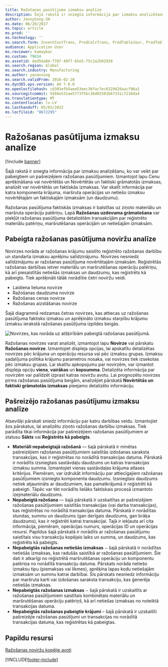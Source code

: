 ```yaml
---
title: Ražošanas pasūtījuma izmaksu analīze
description: Šajā rakstā ir sniegta informācija par izmaksu analizēšanu, ko var veikt par pabeigtiem un pašreizējiem ražošanas pasūtījumiem. Izmantojot lapu Cenu aprēķināšana vai novērtētās un Novērtētās un faktiski grāmatotās izmaksas, analizēt var novērtētās un faktiskās izmaksas. Var skatīt informācija par katra komponenta krājuma, maršruta operācijas un netiešo izmaksu novērtētajām un faktiskajām izmaksām (un daudzumu).
author: JennySong-SH
ms.date: 06/20/2017
ms.topic: article
ms.prod: ''
ms.technology: ''
ms.search.form: InventCostTrans, ProdCalcTrans, ProdTableJour, ProdTableListPage, ProdSetupHistoricalCost
audience: Application User
ms.reviewer: kamaybac
ms.custom: 79634
ms.assetid: ded5da04-f787-49f7-b5e5-75c2a2b92930
ms.search.region: Global
ms.search.industry: Manufacturing
ms.author: yanansong
ms.search.validFrom: 2016-02-28
ms.dyn365.ops.version: AX 7.0.0
ms.openlocfilehash: cd303efb5aee53eec36fac7ec6329d28aacf96a1
ms.sourcegitcommit: 9166e531ae5773f5bc3bd02501b67331cf216da4
ms.translationtype: MT
ms.contentlocale: lv-LV
ms.lasthandoff: 05/03/2022
ms.locfileid: "8672295"
---
```

# <a name="production-order-cost-analysis"></a>Ražošanas pasūtījuma izmaksu analīze

[!include [banner](../includes/banner.md)]

Šajā rakstā ir sniegta informācija par izmaksu analizēšanu, ko var veikt par pabeigtiem un pašreizējiem ražošanas pasūtījumiem. Izmantojot lapu Cenu aprēķināšana vai novērtētās un Novērtētās un faktiski grāmatotās izmaksas, analizēt var novērtētās un faktiskās izmaksas. Var skatīt informācija par katra komponenta krājuma, maršruta operācijas un netiešo izmaksu novērtētajām un faktiskajām izmaksām (un daudzumu).

Ražošanas pasūtījuma faktiskās izmaksas ir balstītas uz ziņoto materiālu un maršruta operāciju patēriņu. Lapā **Ražošanas uzdevuma grāmatošana** var piekļūt ražošanas pasūtījuma detalizētām transakcijām par reģistrēto materiālu patēriņu, maršrutēšanas operācijām un netiešajām izmaksām.

## <a name="variance-analysis-for-a-completed-production-order"></a>Pabeigta ražošanas pasūtījuma noviržu analīze
Novirzes norāda ar ražošanas krājumu saistīto reģistrēto ražošanas darbību un standarta izmaksu aprēķinu salīdzinājumu. Novirzes nesniedz salīdzinājumu ar ražošanas pasūtījuma novērtētajām izmaksām. Reģistrētās ražošanas darbības ietver materiālu un maršrutēšanas operāciju patēriņu, kā arī piesaistītās netiešās izmaksas un daudzumu, kas reģistrēts kā pabeigts. Tiek aprēķināti tālāk norādītie četri noviržu veidi.

-   Laidiena lieluma novirze
-   Ražošanas daudzuma novirze
-   Ražošanas cenas novirze
-   Ražošanas aizstāšanas novirze

Šajā diagrammā redzamas četras novirzes, kas attiecas uz ražošanas pasūtījuma faktisko izmaksu un aprēķināto izmaksu starpību krājumu izmaksu ierakstā ražošanas pasūtījuma izpildes beigās. 

![Novirzes, kas norāda uz atšķirībām pabeigtā ražošanas pasūtījumā.](./media/control.jpg) 

Ražošanas novirzes varat analizēt, izmantojot lapu **Novirze** vai pārskatu **Ražošanas novirze**. Izmantojiet displeja opcijas, lai apskatītu detalizētas novirzes pēc krājuma un operāciju resursa vai pēc izmaksu grupas. Izmaksu sadalījuma politika krājumu parametros nosaka, vai novirzes tiek izsekotas pēc izmaksu grupas. Lai skatītu apkopojumu par novirzēm, var izmantot displeja opciju **viena**, **vairākas** un **kopsumma**. Detalizēta informācija par novirzēm var palīdzēt izprast katras noviržu avotu. Lai prognozētu novirzes pirms ražošanas pasūtījuma beigām, analizējiet pārskatā **Novērtētās un faktiski grāmatotās izmaksas** pieejamo detalizēto informāciju.

## <a name="cost-analysis-for-current-production-orders"></a>Pašreizējo ražošanas pasūtījumu izmaksu analīze
Atsevišķi pārskati sniedz informāciju par katru darbības veidu. Izmantojiet šos pārskatus, lai analizētu ziņoto ražošanas darbību izmaksas. Tiek parādīta tikai informācija par pašreizējiem ražošanas pasūtījumiem ar statusu **Sākts** vai **Reģistrēts kā pabeigts**.

-   **Materiāli nepabeigtajā ražošanā** — šajā pārskatā ir minētas pašreizējiem ražošanas pasūtījumiem saistītās izdošanas saraksta transakcijas, kas ir reģistrētas no norādītā transakcijas datuma. Pārskatā ir norādīts izsniegtais sastāvdaļu daudzums un katras transakcijas izmaksu summa. Izmantojiet vienas sastāvdaļas krājuma atlases kritērijus. Piemēram, var izdrukāt informāciju par attiecīgajiem ražošanas pasūtījumiem izsniegto komponenta daudzumu. Izsniegtais daudzums netiek atjaunināts ar daudzumiem, kas pamatkrājumā ir reģistrēti kā pabeigti. Tāpēc var tikt norādīts lielāks faktiskais procesā izmantoto izejmateriālu daudzums.
-   **Nepabeigtā ražošana** — šajā pārskatā ir uzskaitītas ar pašreizējiem ražošanas pasūtījumiem saistītās transakcijas (vai darba transakcijas), kas reģistrētas no norādītā transakcijas datuma. Pārskatā ir norādītas stundas, summu un daudzums (gan derīgais daudzums, gan brāķa daudzums), kas ir reģistrēti katrai transakcijai. Tajā ir iekļauta arī cita informācija, piemēram, operācijas numurs, operācijas ID un operācijas resursi. Papildus šajā pārskatā ir norādīts ar ražošanas pasūtījumu saistītais visu transakciju kopējais laiks un summa, un daudzums, kas reģistrēts kā pabeigts.
-   **Nepabeigtās ražošanas netiešās izmaksas** − šajā pārskatā ir norādītas netiešās izmaksas, kas radušās saistībā ar ražošanas pasūtījumiem. Šie dati ir atkarīgi no reģistrētā maršrutēšanas operāciju un komponentu patēriņa no norādītā transakciju datuma. Pārskats norāda netiešo izmaksu tipu (piemaksas vai likmes), aprēķina lapas kodu netiešajām izmaksām un summu katrai darbībai. Šis pārskats nesniedz informāciju par maršruta karti vai izdošanas saraksta transakciju, kas ģenerēja netiešās izmaksas.
-   **Nepabeigtās ražošanas izmaksas** − šajā pārskatā ir uzskaitīts ar ražošanas pasūtījumiem saistītais kombinētais materiālu un maršrutēšanas operāciju patēriņš, kā arī netiešas izmaksas no noteiktā transakcijas datuma.
-   **Nepabeigtās ražošanas pabeigtie krājumi** – šajā pārskatā ir uzskaitīti pašreizējie ražošanas pasūtījumi un transakcijas no norādītā transakcijas datuma, kas reģistrētas kā pabeigtas.


## <a name="additional-resources"></a>Papildu resursi

[Ražošanas noviržu kopējie avoti](common-sources-of-production-variances.md)





[!INCLUDE[footer-include](../../includes/footer-banner.md)]